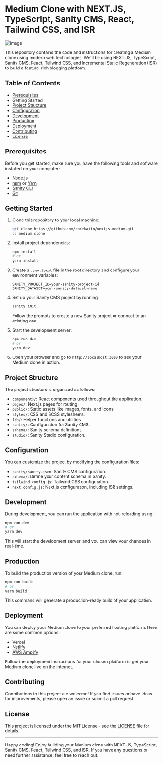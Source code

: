 # Medium Clone with NEXT.JS, TypeScript, Sanity CMS, React, Tailwind CSS, and ISR

![image](https://github.com/CodeKaito/Nextjs-Medium/assets/57111980/aef07075-be3a-48aa-84ce-7a5e3a638566)

This repository contains the code and instructions for creating a Medium clone using modern web technologies. We'll be using NEXT.JS, TypeScript, Sanity CMS, React, Tailwind CSS, and Incremental Static Regeneration (ISR) to build a feature-rich blogging platform.

## Table of Contents

- [Prerequisites](#prerequisites)
- [Getting Started](#getting-started)
- [Project Structure](#project-structure)
- [Configuration](#configuration)
- [Development](#development)
- [Production](#production)
- [Deployment](#deployment)
- [Contributing](#contributing)
- [License](#license)

## Prerequisites

Before you get started, make sure you have the following tools and software installed on your computer:

- [Node.js](https://nodejs.org/)
- [npm](https://www.npmjs.com/) or [Yarn](https://yarnpkg.com/)
- [Sanity CLI](https://www.sanity.io/docs/getting-started-with-sanity-cli)
- [Git](https://git-scm.com/)

## Getting Started

1. Clone this repository to your local machine:

   ```bash
   git clone https://github.com/codekaito/nextjs-medium.git
   cd medium-clone
   ```

2. Install project dependencies:

   ```bash
   npm install
   # or
   yarn install
   ```

3. Create a `.env.local` file in the root directory and configure your environment variables:

   ```env
   SANITY_PROJECT_ID=your-sanity-project-id
   SANITY_DATASET=your-sanity-dataset-name
   ```

4. Set up your Sanity CMS project by running:

   ```bash
   sanity init
   ```

   Follow the prompts to create a new Sanity project or connect to an existing one.

5. Start the development server:

   ```bash
   npm run dev
   # or
   yarn dev
   ```

6. Open your browser and go to `http://localhost:3000` to see your Medium clone in action.

## Project Structure

The project structure is organized as follows:

- `components/`: React components used throughout the application.
- `pages/`: Next.js pages for routing.
- `public/`: Static assets like images, fonts, and icons.
- `styles/`: CSS and SCSS stylesheets.
- `lib/`: Helper functions and utilities.
- `sanity/`: Configuration for Sanity CMS.
- `schema/`: Sanity schema definitions.
- `studio/`: Sanity Studio configuration.

## Configuration

You can customize the project by modifying the configuration files:

- `sanity/sanity.json`: Sanity CMS configuration.
- `schema/`: Define your content schema in Sanity.
- `tailwind.config.js`: Tailwind CSS configuration.
- `next.config.js`: Next.js configuration, including ISR settings.

## Development

During development, you can run the application with hot-reloading using:

```bash
npm run dev
# or
yarn dev
```

This will start the development server, and you can view your changes in real-time.

## Production

To build the production version of your Medium clone, run:

```bash
npm run build
# or
yarn build
```

This command will generate a production-ready build of your application.

## Deployment

You can deploy your Medium clone to your preferred hosting platform. Here are some common options:

- [Vercel](https://vercel.com/)
- [Netlify](https://www.netlify.com/)
- [AWS Amplify](https://aws.amazon.com/amplify/)

Follow the deployment instructions for your chosen platform to get your Medium clone live on the internet.

## Contributing

Contributions to this project are welcome! If you find issues or have ideas for improvements, please open an issue or submit a pull request.

## License

This project is licensed under the MIT License - see the [LICENSE](LICENSE) file for details.

---

Happy coding! Enjoy building your Medium clone with NEXT.JS, TypeScript, Sanity CMS, React, Tailwind CSS, and ISR. If you have any questions or need further assistance, feel free to reach out.
